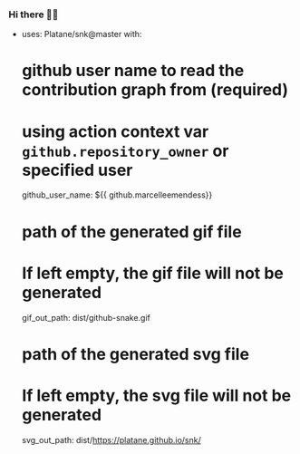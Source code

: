 ### Hi there 👋🏽

<!--
**marcelleemendess/marcelleemendess** is a ✨ _special_ ✨ repository because its `README.md` (this file) appears on your GitHub profile.

Here are some ideas to get you started:

- 🔭 I’m currently working on ...
- 🌱 I’m currently learning ...
- 👯 I’m looking to collaborate on ...
- 🤔 I’m looking for help with ...
- 💬 Ask me about ...
- 📫 How to reach me: ...
- 😄 Pronouns: ...
- ⚡ Fun fact: ...
-->


- uses: Platane/snk@master
  with:
    # github user name to read the contribution graph from (**required**)
    # using action context var `github.repository_owner` or specified user
    github_user_name: ${{ github.marcelleemendess}}

    # path of the generated gif file
    # If left empty, the gif file will not be generated
    gif_out_path: dist/github-snake.gif

    # path of the generated svg file
    # If left empty, the svg file will not be generated
    svg_out_path: dist/https://platane.github.io/snk/


